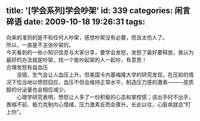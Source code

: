 title: '[学会系列]学会吵架'
id: 339
categories: 闲言碎语
date: 2009-10-18 19:26:31
tags:
---

向来的准则的是不和任何人吵架，感觉吵架没有必要，而且太伤人了。
</br>所以，一直是不主张吵架的。
</br>今天看到的一些小知识信息与大家分享，要学会发怒，发怒了最好要释放，我认为最好的办法就是吵架，找一个能吵起架的人一起吵，有意思！
</br>合理发怒有益血压
</br>　　没错，生气会让人血压上升。但美国卡内基梅隆大学的研究发现，在压抑的情况下恰当地以愤怒回应，血压不但会维持正常水平，制造压力感的激素———皮质醇的分泌量也会相应减少。
</br>　　心理学研究表明，愤怒让人多了一份积极的心态和掌控感；该出手时不出手，畏缩不前、极力克制内心情绪，压力激素反而会骤升。长此以往，心脏病就会“盯上你”。
